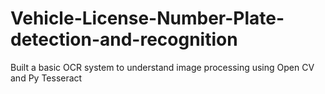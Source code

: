 # Vehicle-License-Number-Plate-detection-and-recognition
Built a basic OCR system to understand image processing using Open CV and Py Tesseract
